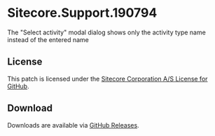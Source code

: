 # Sitecore.Support.190794
The &quot;Select activity&quot; modal dialog shows only the activity type name instead of the entered name

## License  
This patch is licensed under the [Sitecore Corporation A/S License for GitHub](https://github.com/sitecoresupport/Sitecore.Support.190794/blob/master/LICENSE).  

## Download  
Downloads are available via [GitHub Releases](https://github.com/sitecoresupport/Sitecore.Support.190794/releases).  
